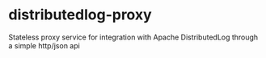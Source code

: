 # distributedlog-proxy
Stateless proxy service for integration with Apache DistributedLog through a simple http/json api
